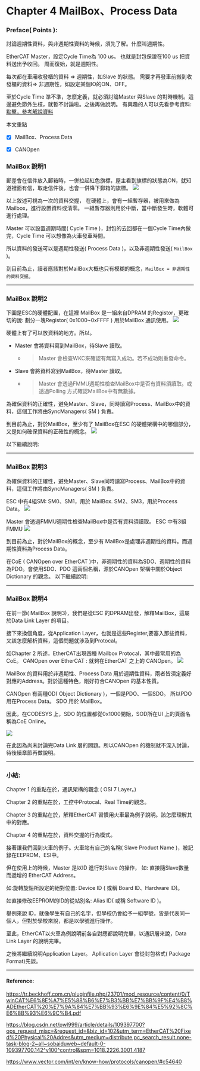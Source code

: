 # Chapter 4 MailBox、Process Data

### Preface( Points ):
討論週期性資料，與非週期性資料的時候，須先了解。什麼叫週期性。

EtherCAT Master，設定Cycle Time為 100 us。
也就是封包保證在100 us 把資料送出予收回。
周而復始，就是週期性。

每次都在車廂收發櫃的資料 => 週期性，如Slave 的狀態。
需要才再發車前搬到收發櫃的資料=> 非週期性，如設定某個IO的ON、OFF。


至於Cycle Time 準不準，怎麼定義，就必須討論Master 與Slave 的對時機制。這邊避免節外生枝，就暫不討論啦。之後再做說明。
有興趣的人可以先看參考資料: [點擊，參考解說資料](https://blog.csdn.net/qq_37659294/article/details/130187646?ops_request_misc=%257B%2522request%255Fid%2522%253A%2522171870179716800222836693%2522%252C%2522scm%2522%253A%252220140713.130102334..%2522%257D&request_id=171870179716800222836693&biz_id=0&utm_medium=distribute.pc_search_result.none-task-blog-2~all~sobaiduend~default-1-130187646-null-null.142^v100^control&utm_term=ethercat%20dc%20SM&spm=1018.2226.3001.4187)

本文重點
- [x] MailBox、Process Data 
- [x] CANOpen

  
### MailBox 說明1
郵差會在信件放入郵箱時，一併拉起紅色旗標，屋主看到旗標的狀態為ON，就知道裡面有信，取走信件後，也會一併降下郵箱的旗標。
![](../img/Lv1/Real_MailBox.png)

以上敘述可視為一次的資料交握，
在硬體上，會有一組暫存器，被用來做為Mailbox，進行設置資料或清零。
一組暫存器則用於中斷，當中斷發生時，軟體可進行處理。

Master 可以設置週期時間( Cycle Time )，封包的去回都在一個Cycle Time內做完，Cycle Time 可以想像為火車發車時間。

所以資料的發送可以是週期性發送( Process Data )，以及非週期性發送( `MailBox` )。

到目前為止，讀者應該對於MailBox大概也只有模糊的概念，`MailBox = 非週期性的資料交握`。

---

### MailBox 說明2
下圖是ESC的硬體配置，在這裡 MailBox 是一組來自DPRAM 的Registor，更確切的說:
劃分一塊Registor( 0x1000~0xFFFF ) 用於MailBox 通訊使用。
![](../img/Lv1/ESC_MailBox.png)

硬體上有了可以放資料的地方。所以。
* Master 會將資料寫到MailBox，待Slave 讀取。
  * > Master 會檢查WKC來確認有無寫入成功。若不成功則重發命令。
  
* Slave 會將資料寫到MailBox，待Master 讀取。
  * > Master 會透過FMMU週期性檢查MailBox中是否有資料須讀取。或透過Polling 方式確認MailBox中有無數據。

為確保資料的正確性，避免Master、Slave，同時讀寫Process、MailBox中的資料，這個工作將由SyncManagers( SM ) 負責。  

到目前為止，對於MailBox，至少有了 MailBox在ESC 的硬體架構中的哪個部分，又是如何確保資料的正確性的概念。
![](../img/Lv1/ESC_MailBox.png)

以下繼續說明:

---

### MailBox 說明3
為確保資料的正確性，避免Master、Slave同時讀寫Process、MailBox中的資料，這個工作將由SyncManagers( SM ) 負責。

ESC 中有4組SM:
SM0、SM1，用於 MailBox.
SM2、SM3，用於Process Data。
![](../img/Lv1/ESC_MailBOX_SM.png)

Master 會透過FMMU週期性檢查MailBox中是否有資料須讀取。
ESC 中有3組FMMU
![](../img/Lv1/ESC_MailBox_FMMU.png)


到目前為止，對於MailBox的概念，至少有 MailBox是處理非週期性的資料。而週期性資料為Process Data。

在CoE ( CANOpen over EtherCAT )中，非週期性的資料為SDO、週期性的資料為PDO。會使用SDO、PDO 這兩個名稱，源於CANOpen 架構中關於Object Dictionary 的觀念。
以下繼續說明:

---

### MailBox 說明4
在前一節( MailBox 說明3)，我們是從ESC 的DPRAM出發，解釋MailBox，這屬於Data Link Layer 的項目。

接下來換個角度，從Application Layer，也就是這些Register,要塞入那些資料，又該怎麼解析資料，這個問題就涉及到Protocal。

如Chapter 2 所述，EtherCAT出現四種 Mailbox Protocal，其中最常用的為CoE。
CANOpen over EtherCAT : 就夠在EtherCAT 之上的 CANOpen。
![](../img/Lv1/EtherCAT_MailBox_CoE.png)


MailBox 的資料用於非週期性、Process Data 用於週期性資料，兩者皆須定義好對應的Address。對於這種特色，剛好符合CANOpen 的基本性質。

CANOpen 有兩種OD( Object Dictionary )，一個是PDO、一個SDO。 所以PDO用在Process Data。
SDO 用於 MailBox。

因此，在CODESYS 上，SDO 的位置都從0x1000開始，SOD所在UI 上的頁面名稱為CoE Online。

![](./../img/Lv1/CANOPEN_CODESYS.png)

在此因為尚未討論完Data Link 層的問題。所以CANOpen 的機制就不深入討論，待後續章節再做說明。

---  

### 小結:
Chapter 1 的重點在於，通訊架構的觀念 ( OSI 7 Layer。)

Chapter 2 的重點在於，工控中Protocal、Real Time的觀念。

Chapter 3 的重點在於，解釋EtherCAT 習慣用火車最為例子說明。該怎麼理解其中的對應。

Chapter 4 的重點在於，資料交握的行為模式。

接著讓我們回到火車的例子。火車站有自己的名稱( Slave Product Name )，被記錄在EEPROM、ESI中。

但在使用上的時候，Master 是以ID 進行對Slave 的操作，
如: 直接隨Slave數量而遞增的 EtherCAT Address。

如:旋轉旋鈕所設定的絕對位置:
Device ID ( 或稱 Board ID、Hardware ID)。

如直接修改EEPROM的ID的從站別名: 
Alias ID( 或稱 Software ID )。

舉例來說 ID，就像學生有自己的名字，但學校仍會給予一組學號，皆是代表同一個人，但對於學校來說，都是以學號進行操作。

至此，EtherCAT以火車為例說明前各自對應都說明完畢，以通訊層來說，Data Link Layer 的說明完畢。

之後將繼續說明Application Layer。
Apllication Layer 會從封包格式( Package Format)先談。

---

#### Reference:
<https://tr.beckhoff.com.cn/pluginfile.php/23701/mod_resource/content/0/TwinCAT%E6%8E%A7%E5%88%B6%E7%B3%BB%E7%BB%9F%E4%B8%ADEtherCAT%20%E7%9A%84%E7%BB%93%E6%9E%84%E5%92%8C%E6%8B%93%E6%9C%B4.pdf>

<https://blog.csdn.net/pwl999/article/details/109397700?ops_request_misc=&request_id=&biz_id=102&utm_term=EtherCAT%20Fixed%20Physical%20Addres&utm_medium=distribute.pc_search_result.none-task-blog-2~all~sobaiduweb~default-0-109397700.142^v100^control&spm=1018.2226.3001.4187>

<https://www.vector.com/int/en/know-how/protocols/canopen/#c54640>